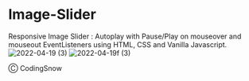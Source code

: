 # Image-Slider
 Responsive Image Slider : Autoplay with Pause/Play on mouseover and mouseout EventListeners using HTML, CSS and Vanilla Javascript.
![2022-04-19 (3)](https://user-images.githubusercontent.com/98034603/164010736-0ba51b5e-a0aa-4023-8f7a-72ac820c2c31.png)
![2022-04-19f (3)](https://user-images.githubusercontent.com/98034603/164010763-d5d06ed1-626c-4026-bb76-6764796e4549.png)

Ⓒ CodingSnow
